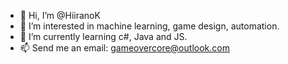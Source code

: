 - 👋 Hi, I’m @HiiranoK
- 👀 I’m interested in machine learning, game design, automation.
- 🌱 I’m currently learning c#, Java and JS.
- 📫 Send me an email: gameovercore@outlook.com

<!---
HiiranoK/HiiranoK is a ✨ special ✨ repository because its `README.md` (this file) appears on your GitHub profile.
You can click the Preview link to take a look at your changes.
--->
